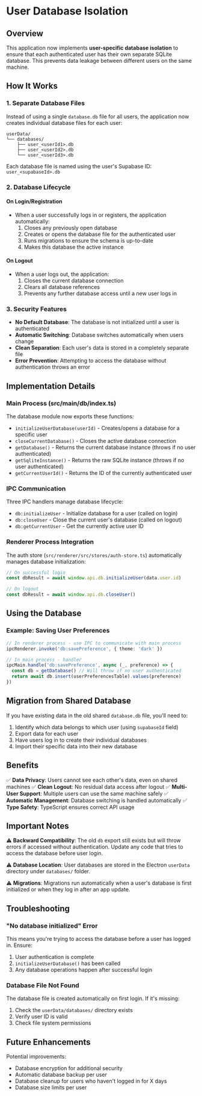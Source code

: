 # User Database Isolation

## Overview

This application now implements **user-specific database isolation** to ensure that each authenticated user has their own separate SQLite database. This prevents data leakage between different users on the same machine.

## How It Works

### 1. Separate Database Files

Instead of using a single `database.db` file for all users, the application now creates individual database files for each user:

```
userData/
└── databases/
    ├── user_<userId1>.db
    ├── user_<userId2>.db
    └── user_<userId3>.db
```

Each database file is named using the user's Supabase ID: `user_<supabaseId>.db`

### 2. Database Lifecycle

#### **On Login/Registration**
- When a user successfully logs in or registers, the application automatically:
  1. Closes any previously open database
  2. Creates or opens the database file for the authenticated user
  3. Runs migrations to ensure the schema is up-to-date
  4. Makes this database the active instance

#### **On Logout**
- When a user logs out, the application:
  1. Closes the current database connection
  2. Clears all database references
  3. Prevents any further database access until a new user logs in

### 3. Security Features

- **No Default Database**: The database is not initialized until a user is authenticated
- **Automatic Switching**: Database switches automatically when users change
- **Clean Separation**: Each user's data is stored in a completely separate file
- **Error Prevention**: Attempting to access the database without authentication throws an error

## Implementation Details

### Main Process (src/main/db/index.ts)

The database module now exports these functions:

- `initializeUserDatabase(userId)` - Creates/opens a database for a specific user
- `closeCurrentDatabase()` - Closes the active database connection
- `getDatabase()` - Returns the current database instance (throws if no user authenticated)
- `getSqliteInstance()` - Returns the raw SQLite instance (throws if no user authenticated)
- `getCurrentUserId()` - Returns the ID of the currently authenticated user

### IPC Communication

Three IPC handlers manage database lifecycle:

- `db:initializeUser` - Initialize database for a user (called on login)
- `db:closeUser` - Close the current user's database (called on logout)
- `db:getCurrentUser` - Get the currently active user ID

### Renderer Process Integration

The auth store (`src/renderer/src/stores/auth-store.ts`) automatically manages database initialization:

```typescript
// On successful login
const dbResult = await window.api.db.initializeUser(data.user.id)

// On logout
const dbResult = await window.api.db.closeUser()
```

## Using the Database

### Example: Saving User Preferences

```typescript
// In renderer process - use IPC to communicate with main process
ipcRenderer.invoke('db:savePreference', { theme: 'dark' })

// In main process - handler
ipcMain.handle('db:savePreference', async (_, preference) => {
  const db = getDatabase() // Will throw if no user authenticated
  return await db.insert(userPreferencesTable).values(preference)
})
```

## Migration from Shared Database

If you have existing data in the old shared `database.db` file, you'll need to:

1. Identify which data belongs to which user (using `supabaseId` field)
2. Export data for each user
3. Have users log in to create their individual databases
4. Import their specific data into their new database

## Benefits

✅ **Data Privacy**: Users cannot see each other's data, even on shared machines
✅ **Clean Logout**: No residual data access after logout
✅ **Multi-User Support**: Multiple users can use the same machine safely
✅ **Automatic Management**: Database switching is handled automatically
✅ **Type Safety**: TypeScript ensures correct API usage

## Important Notes

⚠️ **Backward Compatibility**: The old `db` export still exists but will throw errors if accessed without authentication. Update any code that tries to access the database before user login.

⚠️ **Database Location**: User databases are stored in the Electron `userData` directory under `databases/` folder.

⚠️ **Migrations**: Migrations run automatically when a user's database is first initialized or when they log in after an app update.

## Troubleshooting

### "No database initialized" Error

This means you're trying to access the database before a user has logged in. Ensure:
1. User authentication is complete
2. `initializeUserDatabase()` has been called
3. Any database operations happen after successful login

### Database File Not Found

The database file is created automatically on first login. If it's missing:
1. Check the `userData/databases/` directory exists
2. Verify user ID is valid
3. Check file system permissions

## Future Enhancements

Potential improvements:
- Database encryption for additional security
- Automatic database backup per user
- Database cleanup for users who haven't logged in for X days
- Database size limits per user
